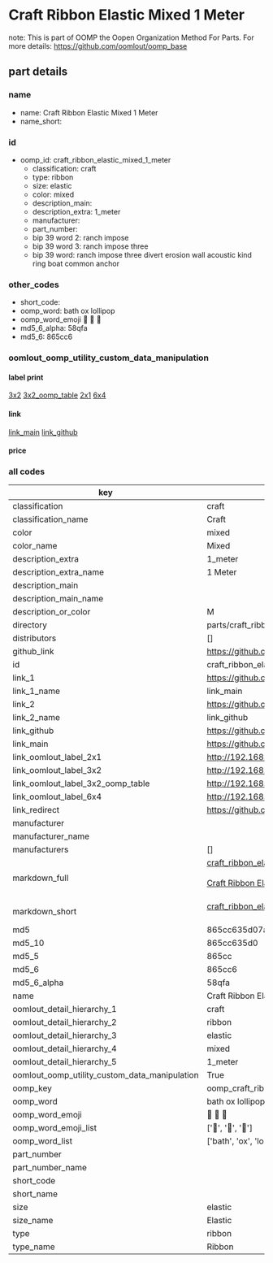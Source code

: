 # Craft Ribbon Elastic Mixed 1 Meter  

note: This is part of OOMP the Oopen Organization Method For Parts. For more details: https://github.com/oomlout/oomp_base

##  part details
  







### name
* name: Craft Ribbon Elastic Mixed 1 Meter
* name_short: 
### id
* oomp_id: craft_ribbon_elastic_mixed_1_meter
  * classification: craft
  * type: ribbon
  * size: elastic
  * color: mixed
  * description_main: 
  * description_extra: 1_meter
  * manufacturer: 
  * part_number: 
  * bip 39 word 2: ranch impose
  * bip 39 word 3: ranch impose three
  * bip 39 word: ranch impose three divert erosion wall acoustic kind ring boat common anchor

### other_codes
* short_code: 
* oomp_word: bath ox lollipop
* oomp_word_emoji :bath: :ox: :lollipop:
* md5_6_alpha: 58qfa
* md5_6: 865cc6






### oomlout_oomp_utility_custom_data_manipulation
#### label print
[3x2](http://192.168.1.245:1112/?label=oomp%2058qfa)
[3x2_oomp_table](http://192.168.1.108:1112/?label=oomp%2058qfa)
[2x1](http://192.168.1.242:1112/?label=oomp%2058qfa)
[6x4](http://192.168.1.55:1112/?label=oomp%2058qfa)    

#### link

[link_main](https://github.com/oomlout/oomlout_oomp_version_1_messy/tree/main/parts/craft_ribbon_elastic_mixed_1_meter) [link_github](https://github.com/oomlout/oomlout_oomp_version_1_messy/tree/main/parts/craft_ribbon_elastic_mixed_1_meter)                             

#### price







### all codes 
| key | value |  
| --- | --- |  
| classification | craft |  
| classification_name | Craft |  
| color | mixed |  
| color_name | Mixed |  
| description_extra | 1_meter |  
| description_extra_name | 1 Meter |  
| description_main |  |  
| description_main_name |  |  
| description_or_color | M  |  
| directory | parts/craft_ribbon_elastic_mixed_1_meter |  
| distributors | [] |  
| github_link | https://github.com/oomlout/oomlout_oomp_part_src/tree/main/parts/craft_ribbon_elastic_mixed_1_meter |  
| id | craft_ribbon_elastic_mixed_1_meter |  
| link_1 | https://github.com/oomlout/oomlout_oomp_version_1_messy/tree/main/parts/craft_ribbon_elastic_mixed_1_meter |  
| link_1_name | link_main |  
| link_2 | https://github.com/oomlout/oomlout_oomp_version_1_messy/tree/main/parts/craft_ribbon_elastic_mixed_1_meter |  
| link_2_name | link_github |  
| link_github | https://github.com/oomlout/oomlout_oomp_version_1_messy/tree/main/parts/craft_ribbon_elastic_mixed_1_meter |  
| link_main | https://github.com/oomlout/oomlout_oomp_version_1_messy/tree/main/parts/craft_ribbon_elastic_mixed_1_meter |  
| link_oomlout_label_2x1 | http://192.168.1.242:1112/?label=oomp%2058qfa |  
| link_oomlout_label_3x2 | http://192.168.1.245:1112/?label=oomp%2058qfa |  
| link_oomlout_label_3x2_oomp_table | http://192.168.1.108:1112/?label=oomp%2058qfa |  
| link_oomlout_label_6x4 | http://192.168.1.55:1112/?label=oomp%2058qfa |  
| link_redirect | https://github.com/oomlout/oomlout_oomp_version_1_messy/tree/main/parts/craft_ribbon_elastic_mixed_1_meter |  
| manufacturer |  |  
| manufacturer_name |  |  
| manufacturers | [] |  
| markdown_full | [craft_ribbon_elastic_mixed_1_meter](none)<br>[](none)<br>[Craft Ribbon Elastic Mixed 1 Meter](none)<br><br> |  
| markdown_short | [craft_ribbon_elastic_mixed_1_meter](none)<br><br> |  
| md5 | 865cc635d07a8043daa653fdc21c7d8c |  
| md5_10 | 865cc635d0 |  
| md5_5 | 865cc |  
| md5_6 | 865cc6 |  
| md5_6_alpha | 58qfa |  
| name | Craft Ribbon Elastic Mixed 1 Meter |  
| oomlout_detail_hierarchy_1 | craft |  
| oomlout_detail_hierarchy_2 | ribbon |  
| oomlout_detail_hierarchy_3 | elastic |  
| oomlout_detail_hierarchy_4 | mixed |  
| oomlout_detail_hierarchy_5 | 1_meter |  
| oomlout_oomp_utility_custom_data_manipulation | True |  
| oomp_key | oomp_craft_ribbon_elastic_mixed_1_meter |  
| oomp_word | bath ox lollipop |  
| oomp_word_emoji | :bath: :ox: :lollipop: |  
| oomp_word_emoji_list | [':bath:', ':ox:', ':lollipop:'] |  
| oomp_word_list | ['bath', 'ox', 'lollipop'] |  
| part_number |  |  
| part_number_name |  |  
| short_code |  |  
| short_name |  |  
| size | elastic |  
| size_name | Elastic |  
| type | ribbon |  
| type_name | Ribbon |  
